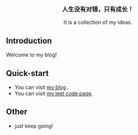 <p align="center">
<h3 align="center">人生没有对错，只有成长！</h3>
<p align="center">It is a collection of my ideas.</p>
</p>

## Introduction
  Welcome to my blog!

## Quick-start
- You can visit [ my blog ](https://liuxiutao.github.io/).
- You can visit [my leet code page](#).
## Other
- just keep going!

